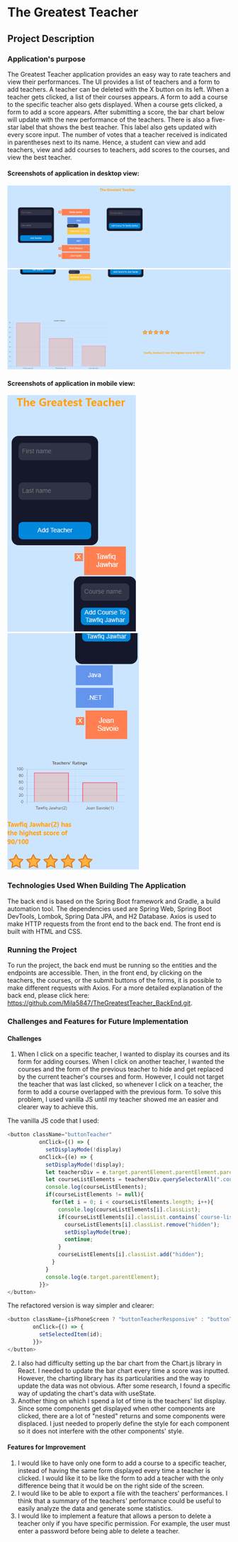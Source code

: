 # The Greatest Teacher

## Project Description

### Application's purpose
The Greatest Teacher application provides an easy way to rate teachers and view their performances. The UI provides a list of teachers and a form to add teachers. A teacher can be deleted with the X button on its left. When a teacher gets clicked, a list of their courses appears. A form to add a course to the specific teacher also gets displayed. When a course gets clicked, a form to add a score appears. After submitting a score, the bar chart below will update with the new performance of the teachers. There is also a five-star label that shows the best teacher. This label also gets updated with every score input. The number of votes that a teacher received is indicated in parentheses next to its name. Hence, a student can view and add teachers, view and add courses to teachers, add scores to the courses, and view the best teacher.

#### Screenshots of application in desktop view:
![Display of teachers, courses and score's form](initialStateApp.png)
![Display of bar chart and five stars teacher](chart.png)

#### Screenshots of application in mobile view:
![Display of teachers' list ](mobile1.png)
![Display of bar chart and five stars teacher ](mobile2.png)

### Technologies Used When Building The Application

The back end is based on the Spring Boot framework and Gradle, a build automation tool. The dependencies used are Spring Web, Spring Boot DevTools, Lombok, Spring Data JPA, and H2 Database. Axios is used to make HTTP requests from the front end to the back end. The front end is built with HTML and CSS.

### Running the Project

To run the project, the back end must be running so the entities and the endpoints are accessible. Then, in the front end, by clicking on the teachers, the courses, or the submit buttons of the forms, it is possible to make different requests with Axios. For a more detailed explanation of the back end, please click here: https://github.com/Mila5847/TheGreatestTeacher_BackEnd.git.

### Challenges and Features for Future Implementation

#### Challenges

1. When I click on a specific teacher, I wanted to display its courses and its form for adding courses. When I click on another teacher, I wanted the courses and the form of the previous teacher to hide and get replaced by the current teacher's courses and form. However, I could not target the teacher that was last clicked, so whenever I click on a teacher, the form to add a course overlapped with the previous form. To solve this problem, I used vanilla JS until my teacher showed me an easier and clearer way to achieve this.

The vanilla JS code that I used:

``` javascript
<button className="buttonTeacher"
          onClick={() => {
            setDisplayMode(!display)
          onClick={(e) => {
            setDisplayMode(!display);
            let teachersDiv = e.target.parentElement.parentElement.parentElement;
            let courseListElements = teachersDiv.querySelectorAll(".course-list");
            console.log(courseListElements);
            if(courseListElements != null){
              for(let i = 0; i < courseListElements.length; i++){
                console.log(courseListElements[i].classList);
                if(courseListElements[i].classList.contains(`course-list-${teacherId}`)){
                  courseListElements[i].classList.remove("hidden");
                  setDisplayMode(true);
                  continue;
                }
                courseListElements[i].classList.add("hidden");
              }
            }
            console.log(e.target.parentElement);
          }}>
</button>
```

The refactored version is way simpler and clearer:

``` javascript
<button className={isPhoneScreen ? "buttonTeacherResponsive" : "buttonTeacher"}
        onClick={() => {
          setSelectedItem(id);
        }}>
</button>
```
2. I also had difficulty setting up the bar chart from the Chart.js library in React. I needed to update the bar chart every time a score was inputted. However, the charting library has its particularities and the way to update the data was not obvious. After some research, I found a specific way of updating the chart's data with useState. 
3. Another thing on which I spend a lot of time is the teachers' list display. Since some components get displayed when other components are clicked, there are a lot of "nested" returns and some components were displaced. I just needed to properly define the style for each component so it does not interfere with the other components' style.

#### Features for Improvement
1. I would like to have only one form to add a course to a specific teacher, instead of having the same form displayed every time a teacher is clicked. I would like it to be like the form to add a teacher with the only difference being that it would be on the right side of the screen.
2. I would like to be able to export a file with the teachers' performances. I think that a summary of the teachers' performance could be useful to easily analyze the data and generate some statistics.
3. I would like to implement a feature that allows a person to delete a teacher only if you have specific permission. For example, the user must enter a password before being able to delete a teacher.
